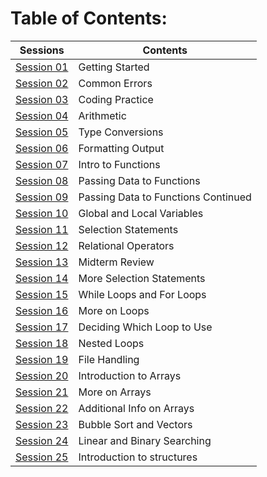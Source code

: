 # Table of Contents:

| Sessions | Contents |
| --- | --- |
| [Session 01](/Activities/Session%2001%20-%20Getting%20Started) | Getting Started |
| [Session 02](/Activities/Session%2002%20-%20Common%20Errors) | Common Errors |
| [Session 03](/Activities/Session%2003%20-%20Coding%20Practice) | Coding Practice |
| [Session 04](/Activities/Session%2004%20-%20Arithmetic) | Arithmetic |
| [Session 05](/Activities/Session%2005%20-%20Type%20conversion) | Type Conversions |
| [Session 06](/Activities/Session%2006%20-%20Formatting%20Output) | Formatting Output |
| [Session 07](/Activities/Session%2007%20-%20Intro%20to%20Functions) | Intro to Functions |
| [Session 08](/Activities/Session%2008%20-%20Passing%20Data%20to%20Functions) | Passing Data to Functions |
| [Session 09](/Activities/Session%2009%20-%20Passing%20Data%20to%20Functions%20Continued) | Passing Data to Functions Continued |
| [Session 10](/Activities/Session%2010%20-%20Global%20and%20Local) | Global and Local Variables |
| [Session 11](/Activities/Session%2011%20-%20Selection%20Statements) | Selection Statements |
| [Session 12](/Activities/Session%2012%20-%20Relational%20Operators) | Relational Operators |
| [Session 13](/Activities/Session%2013%20-%20Midterm%20Review) |	Midterm Review |
| [Session 14](/Activities/Session%2014%20-%20More%20Selection%20Statements) | More Selection Statements |
| [Session 15](/Activities/Session%2015%20-%20While%20Loops%20and%20For%20Loops) | While Loops and For Loops |
| [Session 16](/Activities/Session%2016%20-%20More%20on%20Loops) | More on Loops |
| [Session 17](/Activities/Session%2017%20-%20Deciding%20Which%20Loop%20to%20Use) | Deciding Which Loop to Use |  
| [Session 18](/Activities/Session%2018%20-%20Nested%20Loops)	| Nested Loops |
| [Session 19](/Activities/Session%2019%20-%20File%20Handling) | File Handling |
| [Session 20](/Activities/Session%2020%20-%20Intro%20to%20Arrays) | Introduction to Arrays |
| [Session 21](/Activities/Session%2021%20-%20More%20on%20Arrays) | More on Arrays |
| [Session 22](/Activities/Session%2022%20-%20Additional%20Info%20on%20Arrays) | Additional Info on Arrays |
| [Session 23](/Activities/Session%2023%20-%20Bubble%20Sort) | Bubble Sort and Vectors |
| [Session 24](/Activities/Session%2024%20-%20Linear%20and%20Binary%20Search) | Linear and Binary Searching |
| [Session 25](/Activities/Session%2025%20-%20Structures) | Introduction to structures |
